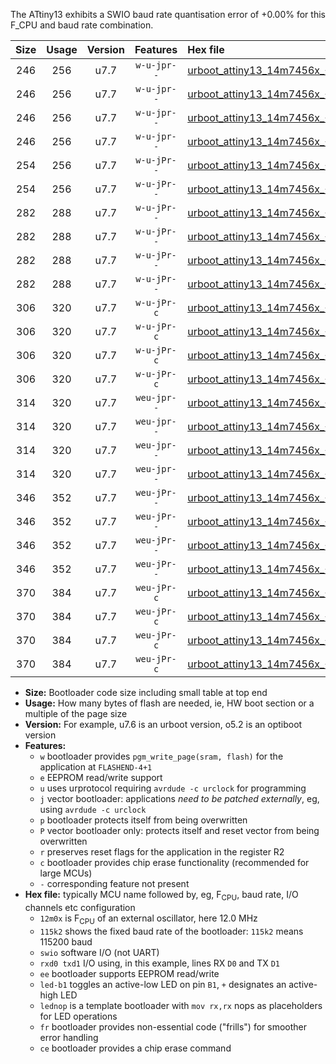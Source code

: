 The ATtiny13 exhibits a SWIO baud rate quantisation error of +0.00% for this F_CPU and baud rate combination.

|Size|Usage|Version|Features|Hex file|
|:-:|:-:|:-:|:-:|:--|
|246|256|u7.7|`w-u-jpr--`|[urboot_attiny13_14m7456x_++57k6_swio_rxb0_txb1_led+b2.hex](https://raw.githubusercontent.com/stefanrueger/urboot.hex/main/mcus/attiny13/external_oscillator/fcpu_14m7456x/br_++57k6/urboot_attiny13_14m7456x_++57k6_swio_rxb0_txb1_led+b2.hex)|
|246|256|u7.7|`w-u-jpr--`|[urboot_attiny13_14m7456x_++57k6_swio_rxb0_txb1_lednop.hex](https://raw.githubusercontent.com/stefanrueger/urboot.hex/main/mcus/attiny13/external_oscillator/fcpu_14m7456x/br_++57k6/urboot_attiny13_14m7456x_++57k6_swio_rxb0_txb1_lednop.hex)|
|246|256|u7.7|`w-u-jpr--`|[urboot_attiny13_14m7456x_++57k6_swio_rxb1_txb0_led+b2.hex](https://raw.githubusercontent.com/stefanrueger/urboot.hex/main/mcus/attiny13/external_oscillator/fcpu_14m7456x/br_++57k6/urboot_attiny13_14m7456x_++57k6_swio_rxb1_txb0_led+b2.hex)|
|246|256|u7.7|`w-u-jpr--`|[urboot_attiny13_14m7456x_++57k6_swio_rxb1_txb0_lednop.hex](https://raw.githubusercontent.com/stefanrueger/urboot.hex/main/mcus/attiny13/external_oscillator/fcpu_14m7456x/br_++57k6/urboot_attiny13_14m7456x_++57k6_swio_rxb1_txb0_lednop.hex)|
|254|256|u7.7|`w-u-jPr--`|[urboot_attiny13_14m7456x_++57k6_swio_rxb0_txb1.hex](https://raw.githubusercontent.com/stefanrueger/urboot.hex/main/mcus/attiny13/external_oscillator/fcpu_14m7456x/br_++57k6/urboot_attiny13_14m7456x_++57k6_swio_rxb0_txb1.hex)|
|254|256|u7.7|`w-u-jPr--`|[urboot_attiny13_14m7456x_++57k6_swio_rxb1_txb0.hex](https://raw.githubusercontent.com/stefanrueger/urboot.hex/main/mcus/attiny13/external_oscillator/fcpu_14m7456x/br_++57k6/urboot_attiny13_14m7456x_++57k6_swio_rxb1_txb0.hex)|
|282|288|u7.7|`w-u-jPr--`|[urboot_attiny13_14m7456x_++57k6_swio_rxb0_txb1_led+b2_fr.hex](https://raw.githubusercontent.com/stefanrueger/urboot.hex/main/mcus/attiny13/external_oscillator/fcpu_14m7456x/br_++57k6/urboot_attiny13_14m7456x_++57k6_swio_rxb0_txb1_led+b2_fr.hex)|
|282|288|u7.7|`w-u-jPr--`|[urboot_attiny13_14m7456x_++57k6_swio_rxb0_txb1_lednop_fr.hex](https://raw.githubusercontent.com/stefanrueger/urboot.hex/main/mcus/attiny13/external_oscillator/fcpu_14m7456x/br_++57k6/urboot_attiny13_14m7456x_++57k6_swio_rxb0_txb1_lednop_fr.hex)|
|282|288|u7.7|`w-u-jPr--`|[urboot_attiny13_14m7456x_++57k6_swio_rxb1_txb0_led+b2_fr.hex](https://raw.githubusercontent.com/stefanrueger/urboot.hex/main/mcus/attiny13/external_oscillator/fcpu_14m7456x/br_++57k6/urboot_attiny13_14m7456x_++57k6_swio_rxb1_txb0_led+b2_fr.hex)|
|282|288|u7.7|`w-u-jPr--`|[urboot_attiny13_14m7456x_++57k6_swio_rxb1_txb0_lednop_fr.hex](https://raw.githubusercontent.com/stefanrueger/urboot.hex/main/mcus/attiny13/external_oscillator/fcpu_14m7456x/br_++57k6/urboot_attiny13_14m7456x_++57k6_swio_rxb1_txb0_lednop_fr.hex)|
|306|320|u7.7|`w-u-jPr-c`|[urboot_attiny13_14m7456x_++57k6_swio_rxb0_txb1_led+b2_fr_ce.hex](https://raw.githubusercontent.com/stefanrueger/urboot.hex/main/mcus/attiny13/external_oscillator/fcpu_14m7456x/br_++57k6/urboot_attiny13_14m7456x_++57k6_swio_rxb0_txb1_led+b2_fr_ce.hex)|
|306|320|u7.7|`w-u-jPr-c`|[urboot_attiny13_14m7456x_++57k6_swio_rxb0_txb1_lednop_fr_ce.hex](https://raw.githubusercontent.com/stefanrueger/urboot.hex/main/mcus/attiny13/external_oscillator/fcpu_14m7456x/br_++57k6/urboot_attiny13_14m7456x_++57k6_swio_rxb0_txb1_lednop_fr_ce.hex)|
|306|320|u7.7|`w-u-jPr-c`|[urboot_attiny13_14m7456x_++57k6_swio_rxb1_txb0_led+b2_fr_ce.hex](https://raw.githubusercontent.com/stefanrueger/urboot.hex/main/mcus/attiny13/external_oscillator/fcpu_14m7456x/br_++57k6/urboot_attiny13_14m7456x_++57k6_swio_rxb1_txb0_led+b2_fr_ce.hex)|
|306|320|u7.7|`w-u-jPr-c`|[urboot_attiny13_14m7456x_++57k6_swio_rxb1_txb0_lednop_fr_ce.hex](https://raw.githubusercontent.com/stefanrueger/urboot.hex/main/mcus/attiny13/external_oscillator/fcpu_14m7456x/br_++57k6/urboot_attiny13_14m7456x_++57k6_swio_rxb1_txb0_lednop_fr_ce.hex)|
|314|320|u7.7|`weu-jpr--`|[urboot_attiny13_14m7456x_++57k6_swio_rxb0_txb1_ee_led+b2.hex](https://raw.githubusercontent.com/stefanrueger/urboot.hex/main/mcus/attiny13/external_oscillator/fcpu_14m7456x/br_++57k6/urboot_attiny13_14m7456x_++57k6_swio_rxb0_txb1_ee_led+b2.hex)|
|314|320|u7.7|`weu-jpr--`|[urboot_attiny13_14m7456x_++57k6_swio_rxb0_txb1_ee_lednop.hex](https://raw.githubusercontent.com/stefanrueger/urboot.hex/main/mcus/attiny13/external_oscillator/fcpu_14m7456x/br_++57k6/urboot_attiny13_14m7456x_++57k6_swio_rxb0_txb1_ee_lednop.hex)|
|314|320|u7.7|`weu-jpr--`|[urboot_attiny13_14m7456x_++57k6_swio_rxb1_txb0_ee_led+b2.hex](https://raw.githubusercontent.com/stefanrueger/urboot.hex/main/mcus/attiny13/external_oscillator/fcpu_14m7456x/br_++57k6/urboot_attiny13_14m7456x_++57k6_swio_rxb1_txb0_ee_led+b2.hex)|
|314|320|u7.7|`weu-jpr--`|[urboot_attiny13_14m7456x_++57k6_swio_rxb1_txb0_ee_lednop.hex](https://raw.githubusercontent.com/stefanrueger/urboot.hex/main/mcus/attiny13/external_oscillator/fcpu_14m7456x/br_++57k6/urboot_attiny13_14m7456x_++57k6_swio_rxb1_txb0_ee_lednop.hex)|
|346|352|u7.7|`weu-jPr--`|[urboot_attiny13_14m7456x_++57k6_swio_rxb0_txb1_ee_led+b2_fr.hex](https://raw.githubusercontent.com/stefanrueger/urboot.hex/main/mcus/attiny13/external_oscillator/fcpu_14m7456x/br_++57k6/urboot_attiny13_14m7456x_++57k6_swio_rxb0_txb1_ee_led+b2_fr.hex)|
|346|352|u7.7|`weu-jPr--`|[urboot_attiny13_14m7456x_++57k6_swio_rxb0_txb1_ee_lednop_fr.hex](https://raw.githubusercontent.com/stefanrueger/urboot.hex/main/mcus/attiny13/external_oscillator/fcpu_14m7456x/br_++57k6/urboot_attiny13_14m7456x_++57k6_swio_rxb0_txb1_ee_lednop_fr.hex)|
|346|352|u7.7|`weu-jPr--`|[urboot_attiny13_14m7456x_++57k6_swio_rxb1_txb0_ee_led+b2_fr.hex](https://raw.githubusercontent.com/stefanrueger/urboot.hex/main/mcus/attiny13/external_oscillator/fcpu_14m7456x/br_++57k6/urboot_attiny13_14m7456x_++57k6_swio_rxb1_txb0_ee_led+b2_fr.hex)|
|346|352|u7.7|`weu-jPr--`|[urboot_attiny13_14m7456x_++57k6_swio_rxb1_txb0_ee_lednop_fr.hex](https://raw.githubusercontent.com/stefanrueger/urboot.hex/main/mcus/attiny13/external_oscillator/fcpu_14m7456x/br_++57k6/urboot_attiny13_14m7456x_++57k6_swio_rxb1_txb0_ee_lednop_fr.hex)|
|370|384|u7.7|`weu-jPr-c`|[urboot_attiny13_14m7456x_++57k6_swio_rxb0_txb1_ee_led+b2_fr_ce.hex](https://raw.githubusercontent.com/stefanrueger/urboot.hex/main/mcus/attiny13/external_oscillator/fcpu_14m7456x/br_++57k6/urboot_attiny13_14m7456x_++57k6_swio_rxb0_txb1_ee_led+b2_fr_ce.hex)|
|370|384|u7.7|`weu-jPr-c`|[urboot_attiny13_14m7456x_++57k6_swio_rxb0_txb1_ee_lednop_fr_ce.hex](https://raw.githubusercontent.com/stefanrueger/urboot.hex/main/mcus/attiny13/external_oscillator/fcpu_14m7456x/br_++57k6/urboot_attiny13_14m7456x_++57k6_swio_rxb0_txb1_ee_lednop_fr_ce.hex)|
|370|384|u7.7|`weu-jPr-c`|[urboot_attiny13_14m7456x_++57k6_swio_rxb1_txb0_ee_led+b2_fr_ce.hex](https://raw.githubusercontent.com/stefanrueger/urboot.hex/main/mcus/attiny13/external_oscillator/fcpu_14m7456x/br_++57k6/urboot_attiny13_14m7456x_++57k6_swio_rxb1_txb0_ee_led+b2_fr_ce.hex)|
|370|384|u7.7|`weu-jPr-c`|[urboot_attiny13_14m7456x_++57k6_swio_rxb1_txb0_ee_lednop_fr_ce.hex](https://raw.githubusercontent.com/stefanrueger/urboot.hex/main/mcus/attiny13/external_oscillator/fcpu_14m7456x/br_++57k6/urboot_attiny13_14m7456x_++57k6_swio_rxb1_txb0_ee_lednop_fr_ce.hex)|

- **Size:** Bootloader code size including small table at top end
- **Usage:** How many bytes of flash are needed, ie, HW boot section or a multiple of the page size
- **Version:** For example, u7.6 is an urboot version, o5.2 is an optiboot version
- **Features:**
  + `w` bootloader provides `pgm_write_page(sram, flash)` for the application at `FLASHEND-4+1`
  + `e` EEPROM read/write support
  + `u` uses urprotocol requiring `avrdude -c urclock` for programming
  + `j` vector bootloader: applications *need to be patched externally*, eg, using `avrdude -c urclock`
  + `p` bootloader protects itself from being overwritten
  + `P` vector bootloader only: protects itself and reset vector from being overwritten
  + `r` preserves reset flags for the application in the register R2
  + `c` bootloader provides chip erase functionality (recommended for large MCUs)
  + `-` corresponding feature not present
- **Hex file:** typically MCU name followed by, eg, F<sub>CPU</sub>, baud rate, I/O channels etc configuration
  + `12m0x` is F<sub>CPU</sub> of an external oscillator, here 12.0 MHz
  + `115k2` shows the fixed baud rate of the bootloader: `115k2` means 115200 baud
  + `swio` software I/O (not UART)
  + `rxd0 txd1` I/O using, in this example, lines RX `D0` and TX `D1`
  + `ee` bootloader supports EEPROM read/write
  + `led-b1` toggles an active-low LED on pin `B1`, `+` designates an active-high LED
  + `lednop` is a template bootloader with `mov rx,rx` nops as placeholders for LED operations
  + `fr` bootloader provides non-essential code ("frills") for smoother error handling
  + `ce` bootloader provides a chip erase command
